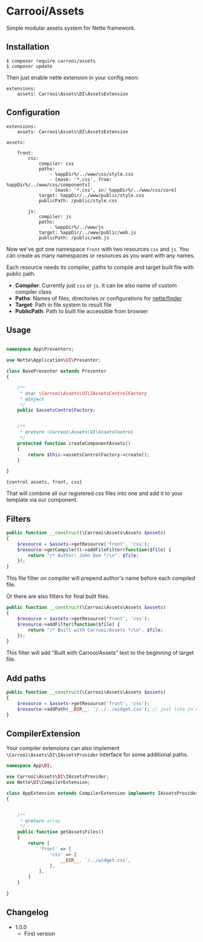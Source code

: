 # Carrooi/Assets

Simple modular assets system for Nette framework.

## Installation

```
$ composer require carrooi/assets
$ composer update
```

Then just enable nette extension in your config.neon:

```neon
extensions:
	assets: Carrooi\Assets\DI\AssetsExtension
```

## Configuration

```neon
extensions:
	assets: Carrooi\Assets\DI\AssetsExtension

assets:
	
	front:
		css:
			compiler: css
			paths:
				- %appDir%/../www/css/style.css
				- [mask: '*.css', from: %appDir%/../www/css/components]
				- [mask: '*.css', in: %appDir%/../www/css/core]
			target: %appDir/../www/public/style.css
			publicPath: /public/style.css

		js:
			compiler: js
			paths:
				- %appDir%/../www/js
			target: %appDir/../www/public/web.js
			publicPath: /public/web.js
```

Now we've got one namespace `front` with two resources `css` and `js`. You can create as many namespaces or resources as you want with any names.

Each resource needs its compiler, paths to compile and target built file with public path.

* **Compiler**: Currently just `css` or `js`. It can be also name of custom compiler class
* **Paths**: Names of files, directories or configurations for [nette/finder](https://github.com/nette/finder)
* **Target**: Path in file system to result file
* **PublicPath**: Path to built file accessible from browser

## Usage

```php

namespace App\Presenters;

use Nette\Application\UI\Presenter;

class BasePresenter extends Presenter
{

	/**
	 * @var \Carrooi\Assets\UI\IAssetsControlFactory
	 * @inject
	 */
	public $assetsControlFactory;


	/**
	 * @return \Carrooi\Assets\UI\AssetsControl
	 */
	protected function createComponentAssets()
	{
		return $this->assetsControlFactory->create();
	}

}
```

```latte
{control assets, front, css}
```

That will combine all our registered css files into one and add it to your template via our component.

## Filters

```php
public function __construct(\Carrooi\Assets\Assets $assets)
{
	$resource = $assets->getResource('front', 'css');
	$resource->getCompiler()->addFileFilter(function($file) {
		return "/* Author: John Doe */\n". $file;
	});
}
```

This file filter on compiler will prepend author's name before each compiled file.

Or there are also filters for final built files.

```php
public function __construct(\Carrooi\Assets\Assets $assets)
{
	$resource = $assets->getResource('front', 'css');
	$resource->addFilter(function($file) {
		return "/* Built with Carrooi/Assets */\n". $file;
	});
}
```

This filter will add "Built with Carrooi/Assets" text to the beginning of target file.

## Add paths

```php
public function __construct(\Carrooi\Assets\Assets $assets)
{
	$resource = $assets->getResource('front', 'css');
	$resource->addPath(__DIR__. '/../../widget.css'); // just like in neon configuration
}
```

## CompilerExtension

Your compiler extensions can also implement `\Carrooi\Assets\DI\IAssetsProvider` interface for some additional paths.

```php
namespace App\DI;

use Carrooi\Assets\DI\IAssetsProvider;
use Nette\DI\CompilerExtension;

class AppExtension extends CompilerExtension implements IAssetsProvider
{


	/**
	 * @return array
	 */
	public function getAssetsFiles()
	{
		return [
			'front' => [
				'css' => [
					__DIR__. '/../widget.css',
				],
			],
		]
	}

}
```

## Changelog

* 1.0.0
	+ First version
